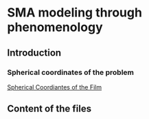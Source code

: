 # SMA modeling through phenomenology

## Introduction

### Spherical coordinates of the problem

[Spherical Coordiantes of the Film](/home/vagner/Documents/udacity/Nanodegree_AIFundamentals/course/Git_VersionControl/codestoupload/SMAS_Itamar/coordesfericas_filmitamar.jpg)


## Content of the files



